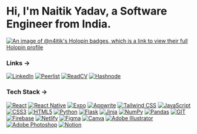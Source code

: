 # Hi, I'm Naitik Yadav, a Software Engineer from India.

[![An image of @n4itik's Holopin badges, which is a link to view their full Holopin profile](https://holopin.me/n4itik)](https://holopin.io/@n4itik)

### Links →

[![LinkedIn](https://img.shields.io/badge/LinkedIn-0077B5?style=for-the-badge&logo=linkedin&logoColor=white)](https://linkedin.com/in/naitikyadav)
[![Peerlist](https://img.shields.io/badge/Peerlist-00AA45.svg?style=for-the-badge&logo=Peerlist&logoColor=white)](https://peerlist.io/naitikyadav)
[![ReadCV](https://img.shields.io/badge/Read.cv-222222.svg?style=for-the-badge&logo=readdotcv&logoColor=white)](https://naitik.read.cv)
[![Hashnode](https://img.shields.io/badge/Hashnode-2962FF?style=for-the-badge&logo=hashnode&logoColor=white)](https://naitik.hashnode.dev)

### Tech Stack →

[![React](https://img.shields.io/badge/react-%2323272f.svg?style=for-the-badge&logo=react&logoColor=%2361DAFB)](https://react.dev)
[![React Native](https://img.shields.io/badge/react_native-%23282c34.svg?style=for-the-badge&logo=react&logoColor=%2361DAFB)](https://reactnative.dev)
[![Expo](https://img.shields.io/badge/Expo-000020.svg?style=for-the-badge&logo=Expo&logoColor=white)](https://expo.dev)
[![Appwrite](https://img.shields.io/badge/Appwrite-FD366E.svg?style=for-the-badge&logo=Appwrite&logoColor=white)](https://appwrite.io)
[![Tailwind CSS](https://img.shields.io/badge/Tailwind%20CSS-0592aa.svg?style=for-the-badge&logo=Tailwind-CSS&logoColor=white)](https://tailwindcss.com)
[![JavaScript](https://img.shields.io/badge/javascript-%23323330.svg?style=for-the-badge&logo=javascript&logoColor=%23F7DF1E)](https://developer.mozilla.org/en-US/docs/Web/JavaScript)
[![CSS3](https://img.shields.io/badge/css3-%231572B6.svg?style=for-the-badge&logo=css3&logoColor=white)](https://developer.mozilla.org/en-US/docs/Web/CSS)
[![HTML5](https://img.shields.io/badge/html5-%23E34F26.svg?style=for-the-badge&logo=html5&logoColor=white)](https://developer.mozilla.org/en-US/docs/Web/HTML)
[![Python](https://img.shields.io/badge/python-3670A0?style=for-the-badge&logo=python&logoColor=ffdd54)](https://www.python.org)
[![Flask](https://img.shields.io/badge/flask-%23000.svg?style=for-the-badge&logo=flask&logoColor=white)](https://flask.palletsprojects.com)
[![Jinja](https://img.shields.io/badge/jinja-white.svg?style=for-the-badge&logo=jinja&logoColor=black)](https://jinja.palletsprojects.com)
[![NumPy](https://img.shields.io/badge/numpy-%23013243.svg?style=for-the-badge&logo=numpy&logoColor=white)](https://numpy.org)
[![Pandas](https://img.shields.io/badge/pandas-%23150458.svg?style=for-the-badge&logo=pandas&logoColor=white)](https://pandas.pydata.org)
[![GIT](https://img.shields.io/badge/Git-fc6d26?style=for-the-badge&logo=git&logoColor=white)](https://git-scm.com)
[![Firebase](https://img.shields.io/badge/Firebase-039BE5?style=for-the-badge&logo=Firebase&logoColor=white)](https://firebase.google.com)
[![Netlify](https://img.shields.io/badge/netlify-%23000000.svg?style=for-the-badge&logo=netlify&logoColor=#00C7B7)](https://www.netlify.com)
[![Figma](https://img.shields.io/badge/figma-%23F24E1E.svg?style=for-the-badge&logo=figma&logoColor=white)](https://www.figma.com)
[![Canva](https://img.shields.io/badge/Canva-%23009ea6.svg?style=for-the-badge&logo=Canva&logoColor=white)](https://www.canva.com)
[![Adobe Illustrator](https://img.shields.io/badge/adobe%20illustrator-%23FF9A00.svg?style=for-the-badge&logo=adobe%20illustrator&logoColor=white)](https://www.adobe.com/in/products/illustrator.html)
[![Adobe Photoshop](https://img.shields.io/badge/adobe%20photoshop-%2331A8FF.svg?style=for-the-badge&logo=adobe%20photoshop&logoColor=white)](https://www.adobe.com/in/products/photoshop.html)
[![Notion](https://img.shields.io/badge/Notion-%23000000.svg?style=for-the-badge&logo=notion&logoColor=white)](https://www.notion.so)
